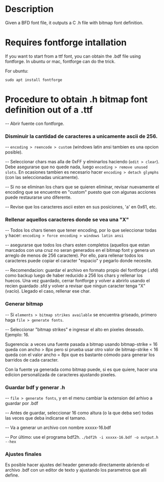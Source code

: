 # Description
Given a BFD font file, it outputs a C .h file with bitmap font definition.

# Requires fontforge intallation

If you want to start from a ttf font, you can obtain the .bdf file using fontforge. In ubuntu or mac, fontforge can do the trick.

For ubuntu:

``sudo apt install fontforge``

# Procedure to obtain .h bitmap font definition out of a .ttf

-- Abrir fuente con fontforge.

### Disminuir la cantidad de caracteres a unicamente ascii de 256.

-- ``encoding > reencode > custom`` (windows latin ansi tambien es una opcion posible).

-- Seleccionar chars mas alla de 0xFF y elminarlos haciendo (``edit > clear``). Debe asegurarse que no quede nada, luego ``encoding > remove unused slots``. En ocasiones tambien es necesario hacer ``encoding > detach glymphs`` (con las seleccionadas unicamente).

-- Si no se eliminan los chars que se quieren eliminar, revisar nuevamente el encoding que se encuentre en "custom" puesto que con algunas acciones puede restaurarse uno diferente.

-- Revise que los caracteres ascii esten en sus posiciones, 'a' en 0x61, etc.

### Rellenar aquellos caracteres donde se vea una "X"

-- Todos los chars tienen que tener encoding, por lo que seleccionar todas y hacer:
``encoding > force encoding > windows latin ansi``

-- asegurarse que todos los chars esten completos (aquellos que estan marcados con una cruz no seran generados en el bitmap font y genera un arreglo de menos de 256 caractere). Por ello, para rellenar todos los caracteres puede copiar el caracter "espacio" y pegarlo donde necesite.

-- Recomendacion: guardar el archivo en formato propio del fontforge (.sfd) como backup luego de haber reducido a 256 los chars y rellenar los huecos. Una vez guardado, cerrar fontforge y volver a abrirlo usando el recien guardado .sfd y volver a revisar que ningun caracter tenga "X" (vacío). Llegado el caso, rellenar ese char.

### Generar bitmap

-- Si ``elements > bitmap strikes available`` se encuentra griseado, primero haga ``file > generate fonts``.

-- Seleccionar "bitmap strikes" e ingresar el alto en pixeles deseado. Ejemplo: 16.

Sugerencia: a veces una fuente pasada a bitmap usando bitmap-strike = 16 queda con ancho > 8px pero si prueba usar otro valor de bitmap-strike < 16 queda con el valor ancho = 8px que es bastante cómodo para generar los barridos de cada caracter. 

Con la fuente ya generada como bitmap puede, si es que quiere, hacer una edicion personalizada de caracteres ajustando pixeles.

### Guardar bdf y generar .h

-- ``file > generate fonts``, y en el menu cambiar la extension del arhivo a guardar por .bdf

-- Antes de guardar, seleccionar 16 como altura (o la que deba ser) todas las veces que deba indicarse el tamano.

-- Va a generar un archivo con nombre xxxxx-16.bdf

-- Por último: use el programa bdf2h.
``./bdf2h -i xxxxx-16.bdf -o output.h --hex``

### Ajustes finales

Es posible hacer ajustes del header generado directamente abriendo el archivo .bdf con un editor de texto y ajustando los parametros que alli define.